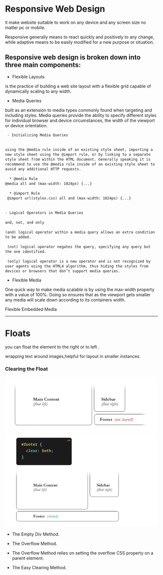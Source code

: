 # Responsive Web Design

it make website suitable to work on any device and any screen size no matter pc or mobile.

Responsive generally means to react quickly and positively to any change, while adaptive means to be easily modified for a new purpose or situation.



## Responsive web design is broken down into three main components:



- Flexible Layouts

 is the practice of building a web site layout with a flexible grid capable of dynamically scaling to any width.


 - Media Queries

  built as an extension to media types commonly found when targeting and including styles. Media queries provide the ability to specify different styles for individual browser and device circumstances, the width of the viewport or device orientation.

     - Initializing Media Queries


    using the @media rule inside of an existing style sheet, importing a new style sheet using the @import rule, or by linking to a separate style sheet from within the HTML document. Generally speaking it is recommend to use the @media rule inside of an existing style sheet to avoid any additional HTTP requests.

      * @media Rule
    @media all and (max-width: 1024px) {...}

      * @import Rule 
     @import url(styles.css) all and (max-width: 1024px) {...}


    - Logical Operators in Media Queries

    and, not, and only

    (and) logical operator within a media query allows an extra condition to be added.

     (not) logical operator negates the query, specifying any query but the one identified.

     (only) logical operator is a new operator and is not recognized by user agents using the HTML4 algorithm, thus hiding the styles from devices or browsers that don’t support media queries. 





  - Flexible Media

  One quick way to make media scalable is by using the max-width property with a value of 100%. Doing so ensures that as the viewport gets smaller any media will scale down according to its containers width.

  Flexible Embedded Media

----------------------------

# Floats

you can float the element to the right or to left .

 wrapping text around images,helpful for layout in smaller instances.

 ### Clearing the Float

![img](../img/a.PNG)
![img](../img/b.PNG)


- The Empty Div Method.

- The Overflow Method.

- The Overflow Method relies on setting the overflow CSS property on a parent element.

- The Easy Clearing Method.


























  
















